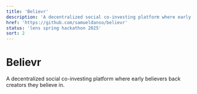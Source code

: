 ```yaml
---
title: 'Believr'
description: 'A decentralized social co-investing platform where early believers back creators they believe in.'
href: 'https://github.com/samueldanso/believr'
status: 'lens spring hackathon 2025'
sort: 2
---
```


# Believr

A decentralized social co-investing platform where early believers back creators they believe in.
